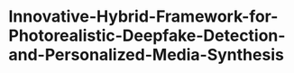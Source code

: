# Innovative-Hybrid-Framework-for-Photorealistic-Deepfake-Detection-and-Personalized-Media-Synthesis